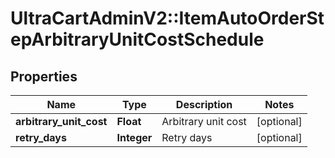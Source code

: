 # UltraCartAdminV2::ItemAutoOrderStepArbitraryUnitCostSchedule

## Properties
Name | Type | Description | Notes
------------ | ------------- | ------------- | -------------
**arbitrary_unit_cost** | **Float** | Arbitrary unit cost | [optional] 
**retry_days** | **Integer** | Retry days | [optional] 


